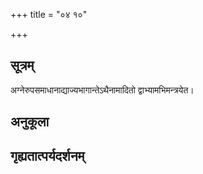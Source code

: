 +++
title = "०४ १०"

+++
## सूत्रम्
अग्नेरुपसमाधानाद्याज्यभागान्तेऽथैनामादितो द्वाभ्यामभिमन्त्रयेत।
## अनुकूला

## गृह्यतात्पर्यदर्शनम्

